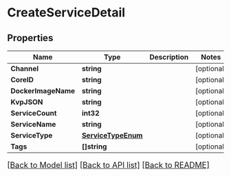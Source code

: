 # CreateServiceDetail

## Properties

Name | Type | Description | Notes
------------ | ------------- | ------------- | -------------
**Channel** | **string** |  | [optional] 
**CoreID** | **string** |  | [optional] 
**DockerImageName** | **string** |  | [optional] 
**KvpJSON** | **string** |  | [optional] 
**ServiceCount** | **int32** |  | [optional] 
**ServiceName** | **string** |  | [optional] 
**ServiceType** | [**ServiceTypeEnum**](ServiceTypeEnum.md) |  | [optional] 
**Tags** | **[]string** |  | [optional] 

[[Back to Model list]](../README.md#documentation-for-models) [[Back to API list]](../README.md#documentation-for-api-endpoints) [[Back to README]](../README.md)

<style>
     p, ul, ol, li { font-size: 18px !important;}
</style>


